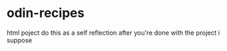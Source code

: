# odin-recipes
html poject
do this as a self reflection after you're done with the project i suppose 